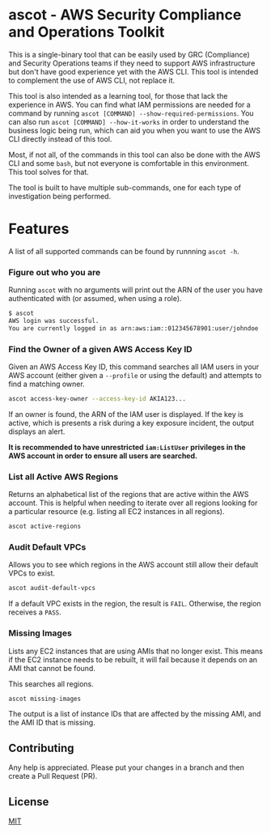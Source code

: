 # ascot - AWS Security Compliance and Operations Toolkit

This is a single-binary tool that can be easily used by GRC (Compliance)
and Security Operations teams if they need to support AWS infrastructure
but don't have good experience yet with the AWS CLI.  This tool is intended
to complement the use of AWS CLI, not replace it.

This tool is also intended as a learning tool, for those that lack the
experience in AWS.  You can find what IAM permissions are needed for a
command by running `ascot [COMMAND] --show-required-permissions`.  You
can also run `ascot [COMMAND] --how-it-works` in order to understand the
business logic being run, which can aid you when you want to use the
AWS CLI directly instead of this tool.

Most, if not all, of the commands in this tool can also be done with
the AWS CLI and some `bash`, but not everyone is comfortable in this
environment.  This tool solves for that.

The tool is built to have multiple sub-commands, one for each type of
investigation being performed.

# Features

A list of all supported commands can be found by runnning `ascot -h`.

### Figure out who you are

Running `ascot` with no arguments will print out the ARN of the user you
have authenticated with (or assumed, when using a role).

```bash
$ ascot
AWS login was successful.
You are currently logged in as arn:aws:iam::012345678901:user/johndoe
```

### Find the Owner of a given AWS Access Key ID

Given an AWS Access Key ID, this command searches all IAM users in your
AWS account (either given a `--profile` or using the default) and attempts
to find a matching owner.

```bash
ascot access-key-owner --access-key-id AKIA123...
```

If an owner is found, the ARN of the IAM user is displayed.  If the key
is active, which is presents a risk during a key exposure incident, the
output displays an alert.

**It is recommended to have unrestricted `iam:ListUser` privileges in the
AWS account in order to ensure all users are searched.**

### List all Active AWS Regions

Returns an alphabetical list of the regions that are active within the
AWS account.  This is helpful when needing to iterate over all regions
looking for a particular resource (e.g. listing all EC2 instances in all
regions).

```bash
ascot active-regions
```

### Audit Default VPCs

Allows you to see which regions in the AWS account still allow their
default VPCs to exist.

```bash
ascot audit-default-vpcs
```

If a default VPC exists in the region, the result is `FAIL`.  Otherwise,
the region receives a `PASS`.

### Missing Images

Lists any EC2 instances that are using AMIs that no longer exist.  This
means if the EC2 instance needs to be rebuilt, it will fail because it
depends on an AMI that cannot be found.

This searches all regions.

```bash
ascot missing-images
```

The output is a list of instance IDs that are affected by the missing
AMI, and the AMI ID that is missing.

## Contributing

Any help is appreciated.  Please put your changes in a branch and then
create a Pull Request (PR).

## License

[MIT](LICENSE)
